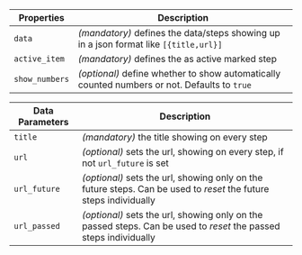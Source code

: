 | Properties     | Description                                                                                  |
| -------------- | -------------------------------------------------------------------------------------------- |
| `data`         | _(mandatory)_ defines the data/steps showing up in a json format like `[{title,url}]`        |
| `active_item`  | _(mandatory)_ defines the as active marked step                                              |
| `show_numbers` | _(optional)_ define whether to show automatically counted numbers or not. Defaults to `true` |

| Data Parameters | Description                                                                                                       |
| --------------- | ----------------------------------------------------------------------------------------------------------------- |
| `title`         | _(mandatory)_ the title showing on every step                                                                     |
| `url`           | _(optional)_ sets the url, showing on every step, if not `url_future` is set                                      |
| `url_future`    | _(optional)_ sets the url, showing only on the future steps. Can be used to _reset_ the future steps individually |
| `url_passed`    | _(optional)_ sets the url, showing only on the passed steps. Can be used to _reset_ the passed steps individually |
